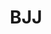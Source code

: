 ---
title: "BJJ"
description: "Tällä sivulla on tietoa BJJ:sta."

service:
  enable: true
  service_item:
    - title: "BJJ lajina"
      images:
      - "../../images/bjjchoke.webp"
      content: |
        **Brasilialainen ju-jutsu eli BJJ** on brasilialaisten Carlos ja Hélio Gracien perinteisten japanilaisten jujutsu- ja judotekniikoiden pohjalta kehittämä kamppailu- ja itsepuolustuslaji. <br><br>
      
        Brasilialainen jujutsu painottuu erilaisiin maassa käytäviin kamppailutekniikoihin. Tyypillisessä ottelutilanteessa vastustaja pyritään viemään mahdollisimman pian maahan, jossa ottelu lopetetaan lukolla tai kuristuksella.

    - title: "BJJ Kokkolassa"
      images:
      - "../../images/bjjclass.webp"
      content: |
        Kokkolassa BJJ:tä on harrastettu vuodesta 2016 alkaen. Tuoreudestaan huolimatta laji on koukuttanut jo useita kymmeniä harrastajia ja suosio onkin kovassa kasvussa. Harjoitukset soveltuvat kaikille – sukupuoleen tai fyysiseen kuntoon katsomatta. Harjoituksissa on todella tekemisen meininkiä ja tunnelma on avoin ja ystävällinen.

        Aloita elämäsi kuntoremontti ja varaa vuorosi seuraavalta peruskurssilta tai tule ilmaiselle tutustumiskerralle salillemme.

        Peruskurssin pituus on noin 2kk ja sen hinta on 100€. Hinta sisältää jäsenmaksun sekä peruskurssin jälkeiset harjoitukset jatkavien ryhmässä koko kauden ajan. Harjoitukset ovat kaksi kertaa viikossa ja tarkemmat harjoitusajat vahvistuvat aina ennen seuraavan peruskurssin alkua.      

timetable:
  enable: true
  title: "BJJ harjoitusajat"
  timetable_item:
    - name : "BJJ värivyöt"
      time1 : "Tiistai 19:30-21:00"
      time1location : (Martial Arts Center)
      time2 : "Torstai 18:00-19:30"
      time2location : (Martial Arts Center)
    - name : "No-Gi BJJ"
      time1 : "Perjantai 19:15-20:45"
      time1location : "(Martial Arts Center)"
    - name : "Randori (sparri)"
      time1 : "Sunnuntai 16:30-18:00"
      time1location : "(Martial Arts Center)"

coaches:
  enable: true
  title: "BJJ valmentajat"
  coach_item:
# Black belts
    - name : "Niko Koivisto"
      belt : "musta vyö"
      beltcolor : "#222"
      image : "../../images/coaches/Niko Koivisto.webp"
      description : "Valmentaja"
    - name : "Tomas Ahlstrand"
      belt : "musta vyö"
      beltcolor : "#222"
      image : "../../images/coaches/Tomas Ahlstrand.webp"
      description : "Valmentaja"

# Brown belts
    - name : "Miika Välimäki"
      belt : "ruskea vyö"
      beltcolor : "#3f2a14"
      image : "../../images/coaches/Miika Välimäki.webp"
      description : "Valmentaja"
    - name : "Endre Prágai"
      belt : "ruskea vyö"
      beltcolor : "#3f2a14"
      image : "../../images/coaches/Endre Prágai.webp"
      description : "Valmentaja"

# Purple belts
    - name : "Markus Nordbäck"
      belt : "purppura vyö"
      beltcolor : "#5E3E8D"
      image : "../../images/coaches/Markus Nordbäck.webp"
      description : "Valmentaja"
    - name : "Niko Hartikainen"
      belt : "purppura vyö"
      beltcolor : "#5E3E8D"
      image : "../../images/coaches/Missing Picture.webp"
      description : "Valmentaja"

# Blue belts

moreinfo:
  enable: true
  title: "BJJ harrastajille"
  content: |
    Liitto: [Suomen Brasilialaisen Ju-Jutsun Liitto](https://bjjliitto.fi/)

    Kokkolan Budolla on käytössä [Suomisport](https://www.suomisport.fi), josta harrastajat saavat ostettua lisenssit ja vakuutukset.
---